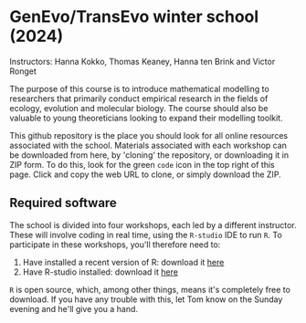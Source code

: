 # GenEvo/TransEvo winter school (2024)

Instructors: Hanna Kokko, Thomas Keaney, Hanna ten Brink and Victor Ronget

The purpose of this course is to introduce mathematical modelling to researchers that primarily conduct empirical research in the fields of ecology, evolution and molecular biology. The course should also be valuable to young theoreticians looking to expand their modelling toolkit. 

This github repository is the place you should look for all online resources associated with the school. Materials associated with each workshop can be downloaded from here, by 'cloning' the repository, or downloading it in ZIP form. To do this, look for the green `code` icon in the top right of this page. Click and copy the web URL to clone, or simply download the ZIP. 

## Required software 

The school is divided into four workshops, each led by a different instructor. These will involve coding in real time, using the `R-studio` IDE to run `R`. To participate in these workshops, you'll therefore need to:

1. Have installed a recent version of R: download it [here](https://cran.rstudio.com/)
2. Have R-studio installed: download it [here](https://posit.co/download/rstudio-desktop/)

`R` is open source, which, among other things, means it's completely free to download. If you have any trouble with this, let Tom know on the Sunday evening and he'll give you a hand. 
